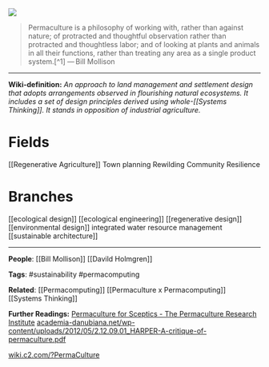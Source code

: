 <img src="blob/v4/docs/assets/images/permaculturechicken.png"> 


> Permaculture is a philosophy of working with, rather than against nature; of protracted and thoughtful observation rather than protracted and thoughtless labor; and of looking at plants and animals in all their functions, rather than treating any area as a single product system.[^1]
> — Bill Mollison

---

**Wiki-definition:**
_An approach to land management and settlement design that adopts arrangements observed in flourishing natural ecosystems. It includes a set of design principles derived using whole-[[Systems Thinking]]. It stands in opposition of industrial agriculture._

# Fields

[[Regenerative Agriculture]]
Town planning
Rewilding
Community Resilience

# Branches

[[ecological design]]
[[ecological engineering]]
[[regenerative design]]
[[environmental design]]
integrated water resource management
[[sustainable architecture]]

---

**People**: [[Bill Mollison]] [[Davild Holmgren]]

**Tags**: #sustainability #permacomputing

**Related**:
[[Permacomputing]]
[[Permaculture x Permacomputing]]
[[Systems Thinking]]

**Further Readings:**
[Permaculture for Sceptics - The Permaculture Research Institute](https://www.permaculturenews.org/2021/03/11/permaculture-for-sceptics/)
[academia-danubiana.net/wp-content/uploads/2012/05/2.12.09.01_HARPER-A-critique-of-permaculture.pdf](http://academia-danubiana.net/wp-content/uploads/2012/05/2.12.09.01_HARPER-A-critique-of-permaculture.pdf)

[wiki.c2.com/?PermaCulture](https://wiki.c2.com/?PermaCulture)
